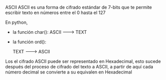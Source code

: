 ASCII
ASCII es una forma de cifrado estándar de 7-bits que te permite escribir texto en números entre el 0 hasta el 127

En python, 
*  la función char():
     ASCII  ---> TEXT

*  la función ord():

   TEXT ---> ASCII

Los el cifrado ASCII puede ser representado en Hexadecimal, esto sucede después del proceso de cifrado del texto a ASCII, a partir de aquí cada número decimal se convierte a su equivalen en Hexadecimal 
